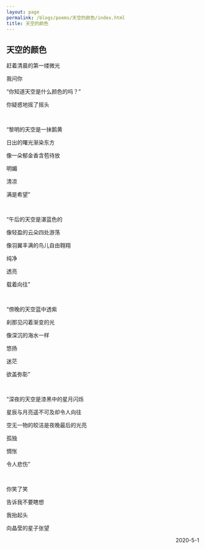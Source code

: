```yaml
---
layout: page
permalink: /blogs/poems/天空的颜色/index.html
title: 天空的颜色
---
```


## 天空的颜色

赶着清晨的第一缕微光

我问你

“你知道天空是什么颜色的吗？”

你疑惑地摇了摇头

<br>

“黎明的天空是一抹鹅黄

日出的曙光渐染东方

像一朵郁金香含苞待放

明媚

清凉

满是希望”

<br>

“午后的天空是湛蓝色的

像轻盈的云朵四处游荡

像羽翼丰满的鸟儿自由翱翔

纯净

透亮

载着向往”

<br>

“傍晚的天空蓝中透紫

刹那见闪着渐变的光

像深沉的海水一样

悠扬

迷茫

欲盖弥彰”

<br>

“深夜的天空是漆黑中的星月闪烁

星辰与月亮遥不可及却令人向往

空无一物的皎洁是夜晚最后的光亮

孤独

惆怅

令人悲伤”

<br>

你笑了笑

告诉我不要瞎想

我抬起头

向晶莹的星子张望

<p align="right">2020-5-1</p>
